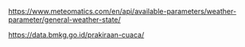 https://www.meteomatics.com/en/api/available-parameters/weather-parameter/general-weather-state/

https://data.bmkg.go.id/prakiraan-cuaca/